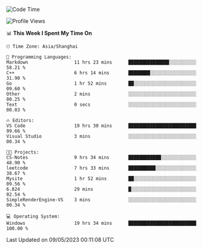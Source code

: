 <!--START_SECTION:waka-->
![Code Time](http://img.shields.io/badge/Code%20Time-916%20hrs%2036%20mins-blue)

![Profile Views](http://img.shields.io/badge/Profile%20Views-0-blue)

📊 **This Week I Spent My Time On** 

```text
🕑︎ Time Zone: Asia/Shanghai

💬 Programming Languages: 
Markdown                 11 hrs 23 mins      ███████████████░░░░░░░░░░   58.21 % 
C++                      6 hrs 14 mins       ████████░░░░░░░░░░░░░░░░░   31.90 % 
Go                       1 hr 52 mins        ██░░░░░░░░░░░░░░░░░░░░░░░   09.60 % 
Other                    2 mins              ░░░░░░░░░░░░░░░░░░░░░░░░░   00.25 % 
Text                     0 secs              ░░░░░░░░░░░░░░░░░░░░░░░░░   00.03 % 

🔥 Editors: 
VS Code                  19 hrs 30 mins      █████████████████████████   99.66 % 
Visual Studio            3 mins              ░░░░░░░░░░░░░░░░░░░░░░░░░   00.34 % 

🐱‍💻 Projects: 
CS-Notes                 9 hrs 34 mins       ████████████░░░░░░░░░░░░░   48.90 % 
leetcode                 7 hrs 33 mins       ██████████░░░░░░░░░░░░░░░   38.67 % 
Mysite                   1 hr 52 mins        ██░░░░░░░░░░░░░░░░░░░░░░░   09.56 % 
6.824                    29 mins             █░░░░░░░░░░░░░░░░░░░░░░░░   02.54 % 
SimpleRenderEngine-VS    3 mins              ░░░░░░░░░░░░░░░░░░░░░░░░░   00.34 % 

💻 Operating System: 
Windows                  19 hrs 34 mins      █████████████████████████   100.00 % 
```


 Last Updated on 09/05/2023 00:11:08 UTC
<!--END_SECTION:waka-->